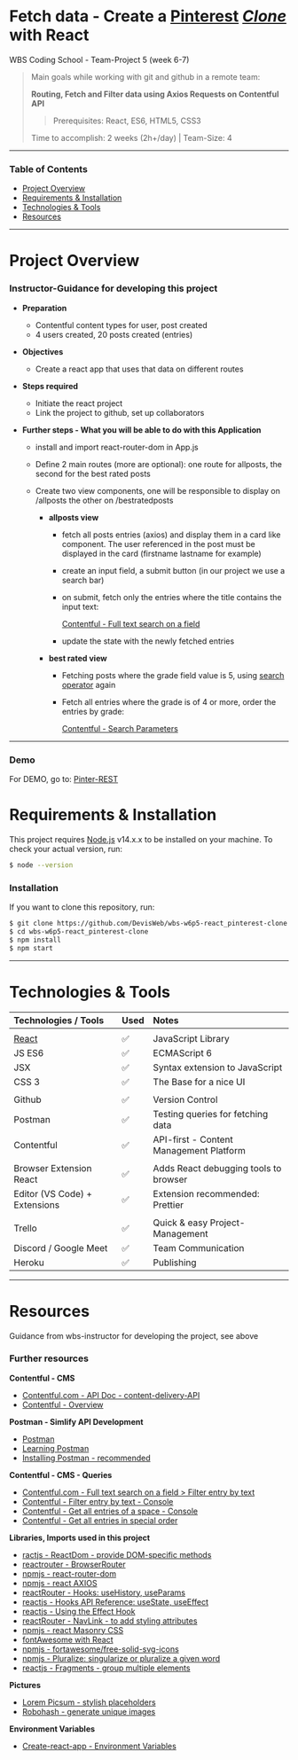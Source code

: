 # Fetch data - Create a [Pinterest](https://www.pinterest.com/) _[Clone](https://wbs-pinterest-clone.herokuapp.com/)_ with React

WBS Coding School - Team-Project 5 (week 6-7)

> Main goals while working with git and github in a remote team:
>
> **Routing, Fetch and Filter data using Axios Requests on Contentful API**
>
> > Prerequisites: React, ES6, HTML5, CSS3
>
> Time to accomplish: 2 weeks (2h+/day) | Team-Size: 4

---

### Table of Contents

- [Project Overview](#project-overview)
- [Requirements & Installation](#requirements-&-installation)
- [Technologies & Tools](#Technologies-&-Tools)
- [Resources](#resources)

---

# Project Overview

### Instructor-Guidance for developing this project

- **Preparation**

  - Contentful content types for user, post created
  - 4 users created, 20 posts created (entries)

- **Objectives**

  - Create a react app that uses that data on different routes

- **Steps required**

  - Initiate the react project
  - Link the project to github, set up collaborators

- **Further steps - What you will be able to do with this Application**

  - install and import react-router-dom in App.js
  - Define 2 main routes (more are optional): one route for allposts, the second for the best rated posts
  - Create two view components, one will be responsible to display on /allposts the other on /bestratedposts

    - **allposts view**

      - fetch all posts entries (axios) and display them in a card like component.
        The user referenced in the post must be displayed in the card (firstname lastname for example)
      - create an input field, a submit button (in our project we use a search bar)
      - on submit, fetch only the entries where the title contains the input text:

        [Contentful - Full text search on a field](https://www.contentful.com/developers/docs/references/content-delivery-api/#/reference/search-parameters/full-text-search-on-a-field/query-entries/console)

      - update the state with the newly fetched entries

    - **best rated view**

      - Fetching posts where the grade field value is 5, using [search operator](https://www.contentful.com/developers/docs/references/content-delivery-api/#/reference/search-parameters/full-text-search) again
      - Fetch all entries where the grade is of 4 or more, order the entries by grade:

        [Contentful - Search Parameters](https://www.contentful.com/developers/docs/references/content-delivery-api/#/reference/search-parameters/order)

---

### Demo

For DEMO, go to: [Pinter-REST](https://wbs-pinterest-clone.herokuapp.com/)

# Requirements & Installation

This project requires [Node.js](https://nodejs.org/en/) v14.x.x to be installed on your machine.
To check your actual version, run:

```bash
$ node --version
```

### Installation

If you want to clone this repository, run:

```bash
$ git clone https://github.com/DevisWeb/wbs-w6p5-react_pinterest-clone.git
$ cd wbs-w6p5-react_pinterest-clone
$ npm install
$ npm start
```

---

# Technologies & Tools

| Technologies / Tools          | Used               | Notes                                   |
| :---------------------------- | :----------------- | :-------------------------------------- |
|                               |                    |                                         |
| [React](https://reactjs.org/) | :white_check_mark: | JavaScript Library                      |
| JS ES6                        | :white_check_mark: | ECMAScript 6                            |
| JSX                           | :white_check_mark: | Syntax extension to JavaScript          |
| CSS 3                         | :white_check_mark: | The Base for a nice UI                  |
|                               |                    |                                         |
| Github                        | :white_check_mark: | Version Control                         |
| Postman                       | :white_check_mark: | Testing queries for fetching data       |
| Contentful                    | :white_check_mark: | API-first - Content Management Platform |
|                               |                    |                                         |
| Browser Extension React       | :white_check_mark: | Adds React debugging tools to browser   |
| Editor (VS Code) + Extensions | :white_check_mark: | Extension recommended: Prettier         |
|                               |                    |                                         |
| Trello                        | :white_check_mark: | Quick & easy Project-Management         |
| Discord / Google Meet         | :white_check_mark: | Team Communication                      |
| Heroku                        | :white_check_mark: | Publishing                              |

---

# Resources

Guidance from wbs-instructor for developing the project, see above

### Further resources

**Contentful - CMS**

- [Contentful.com - API Doc - content-delivery-API](https://www.contentful.com/developers/docs/references/content-delivery-api/)
- [Contentful - Overview](https://www.contentful.com/help/contentful-overview/)

**Postman - Simlify API Development**

- [Postman](https://www.postman.com/)
- [Learning Postman](https://learning.postman.com/)
- [Installing Postman - recommended](https://learning.postman.com/docs/getting-started/installation-and-updates/)

**Contentful - CMS - Queries**

- [Contentful.com - Full text search on a field > Filter entry by text](https://www.contentful.com/developers/docs/references/content-delivery-api/#/reference/search-parameters/full-text-search-on-a-field)
- [Contentful - Filter entry by text - Console](https://www.contentful.com/developers/docs/references/content-delivery-api/#/reference/search-parameters/full-text-search-on-a-field/query-entries/console)
- [Contentful - Get all entries of a space - Console](https://www.contentful.com/developers/docs/references/content-delivery-api/#/reference/entries/entries-collection/get-all-entries-of-a-space/console)
- [Contentful - Get all entries in special order](https://www.contentful.com/developers/docs/references/content-delivery-api/#/reference/search-parameters/order)

**Libraries, Imports used in this project**

- [ractjs - ReactDom - provide DOM-specific methods](https://reactjs.org/docs/react-dom.html)
- [reactrouter - BrowserRouter](https://reactrouter.com/web/api/BrowserRouter)
- [npmjs - react-router-dom](https://www.npmjs.com/package/react-router-dom)
- [npmjs - react AXIOS](https://www.npmjs.com/package/react-axios)
- [reactRouter - Hooks: useHistory, useParams](https://reactrouter.com/web/api/Hooks)
- [reactjs - Hooks API Reference: useState, useEffect](https://reactjs.org/docs/hooks-effect.html)
- [reactjs - Using the Effect Hook](https://reactjs.org/docs/hooks-effect.html)
- [reactRouter - NavLink - to add styling attributes](https://reactrouter.com/web/api/NavLink)
- [npmjs - react Masonry CSS](https://www.npmjs.com/package/react-masonry-css)
- [fontAwesome with React](https://fontawesome.com/how-to-use/on-the-web/using-with/react)
- [npmjs - fortawesome/free-solid-svg-icons](https://www.npmjs.com/package/@fortawesome/free-solid-svg-icons)
- [npmjs - Pluralize: singularize or pluralize a given word](https://www.npmjs.com/package/pluralize)
- [reactjs - Fragments - group multiple elements](https://reactjs.org/docs/fragments.html)

**Pictures**

- [Lorem Picsum - stylish placeholders](https://picsum.photos/)
- [Robohash - generate unique images](https://robohash.org/)

**Environment Variables**

- [Create-react-app - Environment Variables](https://create-react-app.dev/docs/adding-custom-environment-variables/)
